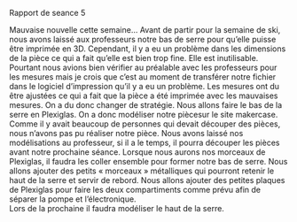 Rapport de seance 5 

Mauvaise nouvelle cette semaine… Avant de partir pour la semaine de ski, nous avons laissé aux professeurs notre bas de serre pour qu’elle puisse être 
imprimée en 3D. Cependant, il y a eu un problème dans les dimensions de la pièce ce qui a fait qu’elle est bien trop fine. Elle est inutilisable. 
Pourtant nous avions bien vérifier au préalable avec les professeurs pour les mesures mais je crois que c’est au moment de transférer notre fichier dans le
logiciel d’impression qu’il y a eu un problème. Les mesures ont du être ajustées ce qui a fait que la pièce a été imprimée avec les mauvaises mesures. On a
du donc changer de stratégie. Nous allons faire le bas de la serre en Plexiglas. On a donc modéliser notre piècesur le site makercase. 
Comme il y avait beaucoup de personnes qui devait découper des pièces, nous n’avons pas pu réaliser notre pièce. Nous avons laissé nos modélisations au 
professeur, si il a le temps, il pourra découper les pièces avant notre prochaine séance. 
Lorsque nous aurons nos morceaux de Plexiglas, il faudra les coller ensemble pour former notre bas de serre. Nous allons ajouter des petits « morceaux »
métalliques qui pourront retenir le haut de la serre et servir de rebord. Nous allons ajouter des petites plaques de Plexiglas pour faire les deux 
compartiments comme prévu afin de séparer la pompe et l’électronique.  
Lors de la prochaine il faudra modéliser le haut de la serre.

